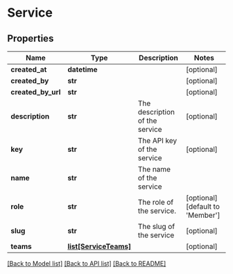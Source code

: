 # Service

## Properties
Name | Type | Description | Notes
------------ | ------------- | ------------- | -------------
**created_at** | **datetime** |  | [optional] 
**created_by** | **str** |  | [optional] 
**created_by_url** | **str** |  | [optional] 
**description** | **str** | The description of the service | [optional] 
**key** | **str** | The API key of the service | [optional] 
**name** | **str** | The name of the service | 
**role** | **str** | The role of the service. | [optional] [default to 'Member']
**slug** | **str** | The slug of the service | [optional] 
**teams** | [**list[ServiceTeams]**](ServiceTeams.md) |  | [optional] 

[[Back to Model list]](../README.md#documentation-for-models) [[Back to API list]](../README.md#documentation-for-api-endpoints) [[Back to README]](../README.md)


